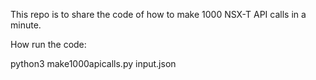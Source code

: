 This repo is to share the code of how to make 1000 NSX-T API calls in a minute.

How run the code:

python3 make1000apicalls.py input.json
